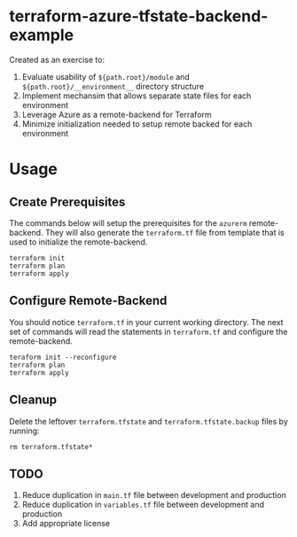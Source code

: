 # terraform-azure-tfstate-backend-example

Created as an exercise to:

1. Evaluate usability of `${path.root}/module` and `${path.root}/__environment__` directory structure
2. Implement mechansim that allows separate state files for each environment
3. Leverage Azure as a remote-backend for Terraform
4. Minimize initialization needed to setup remote backed for each environment

# Usage

## Create Prerequisites

The commands below will setup the prerequisites for the `azurerm` remote-backend. They will also generate the
`terraform.tf` file from template that is used to initialize the remote-backend.

```
terraform init
terraform plan
terraform apply
```

## Configure Remote-Backend

You should notice `terraform.tf` in your current working directory. The next set of commands will read the statements in
`terraform.tf` and configure the remote-backend.

```
teraform init --reconfigure
terraform plan
terraform apply
```

## Cleanup

Delete the leftover `terraform.tfstate` and `terraform.tfstate.backup` files by running: 

```
rm terraform.tfstate*
```

## TODO

1. Reduce duplication in `main.tf` file between development and production
2. Reduce duplication in `variables.tf` file between development and production
3. Add appropriate license
